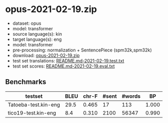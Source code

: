 # opus-2021-02-19.zip

* dataset: opus
* model: transformer
* source language(s): kin
* target language(s): eng
* model: transformer
* pre-processing: normalization + SentencePiece (spm32k,spm32k)
* download: [opus-2021-02-19.zip](https://object.pouta.csc.fi/Tatoeba-MT-models/kin-eng/opus-2021-02-19.zip)
* test set translations: [README.md-2021-02-19.test.txt](https://object.pouta.csc.fi/Tatoeba-MT-models/kin-eng/README.md-2021-02-19.test.txt)
* test set scores: [README.md-2021-02-19.eval.txt](https://object.pouta.csc.fi/Tatoeba-MT-models/kin-eng/README.md-2021-02-19.eval.txt)

## Benchmarks

| testset | BLEU  | chr-F | #sent | #words | BP |
|---------|-------|-------|-------|--------|----|
| Tatoeba-test.kin-eng 	| 29.5 	| 0.465 	| 17 	| 113 	| 1.000 |
| tico19-test.kin-eng 	| 8.4 	| 0.310 	| 2100 	| 56347 	| 0.990 |

